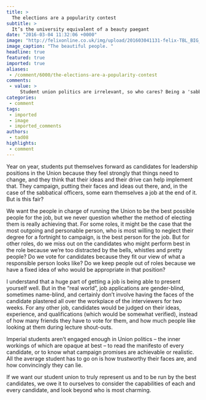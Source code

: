 ```yaml
---
title: >
  The elections are a popularity contest
subtitle: >
  It’s the university equivalent of a beauty paegant
date: "2016-03-04 11:32:06 +0000"
image: "http://felixonline.co.uk/img/upload/201603041131-felix-TBL_BIG_ELECTIONS_2015_22h50m48sa_0.jpg"
image_caption: "The beautiful people. "
headline: true
featured: true
imported: true
aliases:
 - /comment/6000/the-elections-are-a-popularity-contest
comments:
 - value: >
     Student union politics are irrelevant, so who cares? Being a 'sabb' is just a CV-padding method of wasting an entire year of your life doing something pointless.,Student union politics are irrelevant, so who cares? Being a 'sabb' is just a CV-padding method of wasting an entire year of your life doing something pointless.,So totally unlike future employment, then.,So totally unlike future employment, then.,Student politics CAN be a force for real political mobilization just not at a school like Imperial, where everyone is apolitical and trained to be a good, obedient worker for large corporations and banks,Student politics CAN be a force for real political mobilization just not at a school like Imperial, where everyone is apolitical and trained to be a good, obedient worker for large corporations and banks,Democracy isn't a perfect system. We all know this, and in case we didn't know this the returning officer mentions it at the beginning of each election cycle. Part of the reason Student Union elections are
categories:
 - comment
tags:
 - imported
 - image
 - imported_comments
authors:
 - tad08
highlights:
 - comment
---
```


Year on year, students put themselves forward as candidates for leadership positions in the Union because they feel strongly that things need to change, and they think that their ideas and their drive can help implement that. They campaign, putting their faces and ideas out there, and, in the case of the sabbatical officers, some earn themselves a job at the end of it. But is this fair?

We want the people in charge of running the Union to be the best possible people for the job, but we never question whether the method of electing them is really achieving that. For some roles, it might be the case that the most outgoing and personable person, who is most willing to neglect their degree for a fortnight to campaign, is the best person for the job. But for other roles, do we miss out on the candidates who might perform best in the role because we’re too distracted by the bells, whistles and pretty people? Do we vote for candidates because they fit our view of what a responsible person looks like? Do we keep people out of roles because we have a fixed idea of who would be appropriate in that position?

I understand that a huge part of getting a job is being able to present yourself well. But in the “real world”, job applications are gender-blind, sometimes name-blind, and certainly don’t involve having the faces of the candidate plastered all over the workplace of the interviewers for two weeks.  For any other job, candidates would be judged on their ideas, experience, and qualifications (which would be somewhat verified), instead of how many friends they have to vote for them, and how much people like looking at them during lecture shout-outs.

Imperial students aren’t engaged enough in Union politics – the inner workings of which are opaque at best – to read the manifesto of every candidate, or to know what campaign promises are achievable or realistic. All the average student has to go on is how trustworthy their faces are, and how convincingly they can lie.

If we want our student union to truly represent us and to be run by the best candidates, we owe it to ourselves to consider the capabilities of each and every candidate, and look beyond who is most charming.
